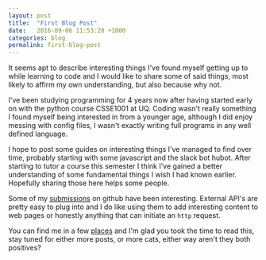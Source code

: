 ```yaml
---
layout: post
title:  "First Blog Post"
date:   2016-09-06 11:53:28 +1000
categories: blog
permalink: first-blog-post
---
```

It seems apt to describe interesting things I've found myself getting up to while learning to code and I would like to share some of said things, most likely to affirm my own understanding, but also because why not.

I've been studying programming for 4 years now after having started early on with the python course CSSE1001 at UQ. Coding wasn't really something I found myself being interested in from a younger age, although I did enjoy messing with config files, I wasn't exactly writing full programs in any well defined language.

I hope to post some guides on interesting things I've managed to find over time, probably starting with some javascript and the slack bot hubot. After starting to tutor a course this semester I think I've gained a better understanding of some fundamental things I wish I had known earlier. Hopefully sharing those here helps some people.

Some of my [submissions](https://github.com/UQComputingSociety/uqcs-hubot/pull/60) on github have been interesting. External API's are pretty easy to plug into and I do like using them to add interesting content to web pages or honestly anything that can initiate an `http` request.

You can find me in a few [places](https://davidyoung.tech) and I'm glad you took the time to read this, stay tuned for either more posts, or more cats, either way aren't they both positives?